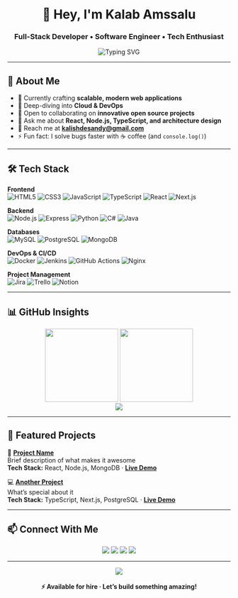 <h1 align="center">👋 Hey, I'm Kalab Amssalu</h1>
<h3 align="center">Full-Stack Developer • Software Engineer • Tech Enthusiast</h3>

<p align="center">
  <img src="https://readme-typing-svg.herokuapp.com?font=Fira+Code&pause=1200&color=58A6FF&center=true&vCenter=true&width=500&lines=Full-Stack+Developer;Open+Source+Contributor;Cloud+%26+DevOps+Learner;Always+Building+%26+Learning" alt="Typing SVG" />
</p>

---

## 🚀 About Me
- 🔭 Currently crafting **scalable, modern web applications**
- 🌱 Deep-diving into **Cloud & DevOps**
- 🤝 Open to collaborating on **innovative open source projects**
- 💬 Ask me about **React, Node.js, TypeScript, and architecture design**
- 📧 Reach me at **kalishdesandy@gmail.com**
- ⚡ Fun fact: I solve bugs faster with ☕ coffee (and `console.log()`)

---

## 🛠 Tech Stack

**Frontend**  
![HTML5](https://cdn.jsdelivr.net/gh/devicons/devicon/icons/html5/html5-original.svg "HTML5") 
![CSS3](https://cdn.jsdelivr.net/gh/devicons/devicon/icons/css3/css3-original.svg "CSS3") 
![JavaScript](https://cdn.jsdelivr.net/gh/devicons/devicon/icons/javascript/javascript-original.svg "JavaScript") 
![TypeScript](https://cdn.jsdelivr.net/gh/devicons/devicon/icons/typescript/typescript-original.svg "TypeScript") 
![React](https://cdn.jsdelivr.net/gh/devicons/devicon/icons/react/react-original.svg "React") 
![Next.js](https://cdn.jsdelivr.net/gh/devicons/devicon/icons/nextjs/nextjs-original.svg "Next.js") 

**Backend**  
![Node.js](https://cdn.jsdelivr.net/gh/devicons/devicon/icons/nodejs/nodejs-original.svg "Node.js") 
![Express](https://cdn.jsdelivr.net/gh/devicons/devicon/icons/express/express-original.svg "Express") 
![Python](https://cdn.jsdelivr.net/gh/devicons/devicon/icons/python/python-original.svg "Python") 
![C#](https://cdn.jsdelivr.net/gh/devicons/devicon/icons/csharp/csharp-original.svg "C#") 
![Java](https://cdn.jsdelivr.net/gh/devicons/devicon/icons/java/java-original.svg "Java") 

**Databases**  
![MySQL](https://cdn.jsdelivr.net/gh/devicons/devicon/icons/mysql/mysql-original.svg "MySQL") 
![PostgreSQL](https://cdn.jsdelivr.net/gh/devicons/devicon/icons/postgresql/postgresql-original.svg "PostgreSQL") 
![MongoDB](https://cdn.jsdelivr.net/gh/devicons/devicon/icons/mongodb/mongodb-original.svg "MongoDB") 

**DevOps & CI/CD**  
![Docker](https://cdn.jsdelivr.net/gh/devicons/devicon/icons/docker/docker-original.svg "Docker") 
![Jenkins](https://cdn.jsdelivr.net/gh/devicons/devicon/icons/jenkins/jenkins-original.svg "Jenkins") 
![GitHub Actions](https://cdn.jsdelivr.net/gh/devicons/devicon/icons/github/github-original.svg "GitHub Actions") 
![Nginx](https://cdn.jsdelivr.net/gh/devicons/devicon/icons/nginx/nginx-original.svg "Nginx") 

**Project Management**  
![Jira](https://cdn.jsdelivr.net/gh/devicons/devicon/icons/jira/jira-original.svg "Jira") 
![Trello](https://cdn.jsdelivr.net/gh/devicons/devicon/icons/trello/trello-plain.svg "Trello") 
![Notion](https://cdn.jsdelivr.net/gh/devicons/devicon/icons/notion/notion-original.svg "Notion") 

---


## 📊 GitHub Insights
<div align="center">
  <img src="https://github-readme-stats.vercel.app/api?username=kalabamssalu&show_icons=true&theme=tokyonight&hide_border=true" height="165" />
  <img src="https://github-readme-streak-stats.herokuapp.com/?user=kalabamssalu&theme=tokyonight&hide_border=true" height="165" />
</div>

<div align="center">
  <img src="https://github-readme-activity-graph.vercel.app/graph?username=kalabamssalu&theme=tokyo-night&hide_border=true" />
</div>

---

## 🌟 Featured Projects
🚀 **[Project Name](https://github.com/kalabamssalu/project-name)**  
Brief description of what makes it awesome  
**Tech Stack:** React, Node.js, MongoDB · **[Live Demo](https://your-project-url.com)**  

💻 **[Another Project](https://github.com/kalabamssalu/another-project)**  
What’s special about it  
**Tech Stack:** TypeScript, Next.js, PostgreSQL · **[Live Demo](https://another-project-url.com)**  

---

## 📫 Connect With Me
<p align="center">
  <a href="https://github.com/kalabamssalu"><img src="https://img.shields.io/badge/GitHub-171515?style=for-the-badge&logo=github&logoColor=white"></a>
  <a href="https://www.linkedin.com/in/kalab-amssalu-b26621226/"><img src="https://img.shields.io/badge/LinkedIn-0A66C2?style=for-the-badge&logo=linkedin&logoColor=white"></a>
  <a href="https://www.instagram.com/KalabAmssalu"><img src="https://img.shields.io/badge/Instagram-E4405F?style=for-the-badge&logo=instagram&logoColor=white"></a>
  <a href="mailto:kalishdesandy@gmail.com"><img src="https://img.shields.io/badge/Email-D14836?style=for-the-badge&logo=gmail&logoColor=white"></a>
</p>

---

<div align="center">
  <img src="https://quotes-github-readme.vercel.app/api?type=horizontal&theme=tokyonight" />
  <br/><br/>
  <b>⚡ Available for hire · Let’s build something amazing!</b>
</div>
